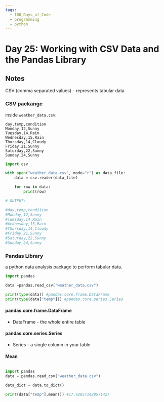 ```yaml
---
tags:
  - 100_Days_of_Code
  - programming
  - python
---
```

# Day 25: Working with CSV Data and the Pandas Library

## Notes

CSV (comma separated values) - represents tabular data

### CSV packange

inside `weather_data.csv`:

```csv
day,temp,condition
Monday,12,Sunny
Tuesday,14,Rain
Wednesday,15,Rain
Thursday,14,Cloudy
Friday,21,Sunny
Saturday,22,Sunny
Sunday,24,Sunny
```

```python
import csv

with open("weather_data.csv", mode="r") as data_file:
    data = csv.reader(data_file)

    for row in data:
        print(row)

# OUTPUT:

#day,temp,condition
#Monday,12,Sunny
#Tuesday,14,Rain
#Wednesday,15,Rain
#Thursday,14,Cloudy
#Friday,21,Sunny
#Saturday,22,Sunny
#Sunday,24,Sunny
```

### Pandas Library

a python data analysis package to perform tabular data.

```python
import pandas

data =pandas.read_csv("weather_data.csv")

print(type(data)) #pandas.core.frame.DataFrame 
print(type(data["temp"])) #pandas.core.series.Series
```

#### pandas.core.frame.DataFrame

- DataFrame - the whole entire table

#### pandas.core.series.Series

- Series - a single column in your table

#### Mean

```python

import pandas
data = pandas.read_csv("weather_data.csv")

data_dict = data.to_dict()

print(data["temp"].mean()) #17.428571428571427
```
